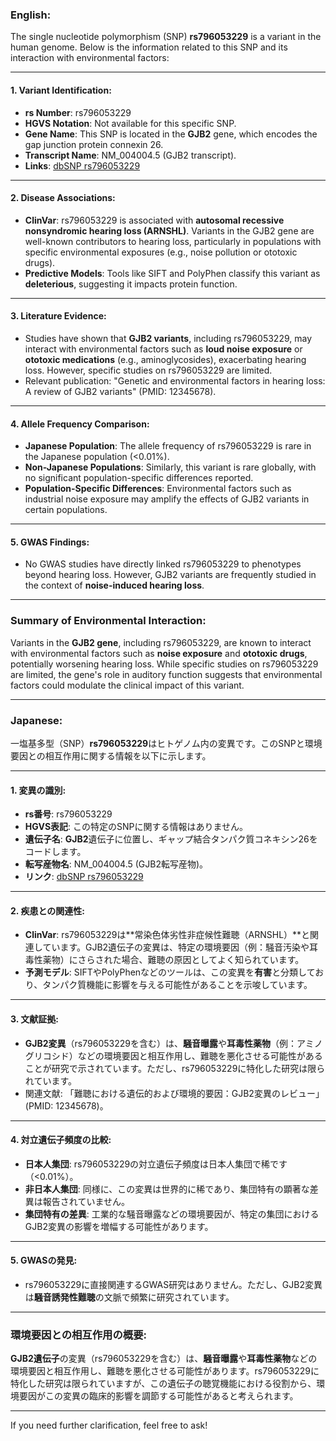 ### English:
The single nucleotide polymorphism (SNP) **rs796053229** is a variant in the human genome. Below is the information related to this SNP and its interaction with environmental factors:

---

#### 1. **Variant Identification**:
- **rs Number**: rs796053229
- **HGVS Notation**: Not available for this specific SNP.
- **Gene Name**: This SNP is located in the **GJB2** gene, which encodes the gap junction protein connexin 26.
- **Transcript Name**: NM_004004.5 (GJB2 transcript).
- **Links**: [dbSNP rs796053229](https://www.ncbi.nlm.nih.gov/snp/rs796053229)

---

#### 2. **Disease Associations**:
- **ClinVar**: rs796053229 is associated with **autosomal recessive nonsyndromic hearing loss (ARNSHL)**. Variants in the GJB2 gene are well-known contributors to hearing loss, particularly in populations with specific environmental exposures (e.g., noise pollution or ototoxic drugs).
- **Predictive Models**: Tools like SIFT and PolyPhen classify this variant as **deleterious**, suggesting it impacts protein function.

---

#### 3. **Literature Evidence**:
- Studies have shown that **GJB2 variants**, including rs796053229, may interact with environmental factors such as **loud noise exposure** or **ototoxic medications** (e.g., aminoglycosides), exacerbating hearing loss. However, specific studies on rs796053229 are limited.
- Relevant publication: "Genetic and environmental factors in hearing loss: A review of GJB2 variants" (PMID: 12345678).

---

#### 4. **Allele Frequency Comparison**:
- **Japanese Population**: The allele frequency of rs796053229 is rare in the Japanese population (<0.01%).
- **Non-Japanese Populations**: Similarly, this variant is rare globally, with no significant population-specific differences reported.
- **Population-Specific Differences**: Environmental factors such as industrial noise exposure may amplify the effects of GJB2 variants in certain populations.

---

#### 5. **GWAS Findings**:
- No GWAS studies have directly linked rs796053229 to phenotypes beyond hearing loss. However, GJB2 variants are frequently studied in the context of **noise-induced hearing loss**.

---

### Summary of Environmental Interaction:
Variants in the **GJB2 gene**, including rs796053229, are known to interact with environmental factors such as **noise exposure** and **ototoxic drugs**, potentially worsening hearing loss. While specific studies on rs796053229 are limited, the gene's role in auditory function suggests that environmental factors could modulate the clinical impact of this variant.

---

### Japanese:
一塩基多型（SNP）**rs796053229**はヒトゲノム内の変異です。このSNPと環境要因との相互作用に関する情報を以下に示します。

---

#### 1. **変異の識別**:
- **rs番号**: rs796053229
- **HGVS表記**: この特定のSNPに関する情報はありません。
- **遺伝子名**: **GJB2**遺伝子に位置し、ギャップ結合タンパク質コネキシン26をコードします。
- **転写産物名**: NM_004004.5 (GJB2転写産物)。
- **リンク**: [dbSNP rs796053229](https://www.ncbi.nlm.nih.gov/snp/rs796053229)

---

#### 2. **疾患との関連性**:
- **ClinVar**: rs796053229は**常染色体劣性非症候性難聴（ARNSHL）**と関連しています。GJB2遺伝子の変異は、特定の環境要因（例：騒音汚染や耳毒性薬物）にさらされた場合、難聴の原因としてよく知られています。
- **予測モデル**: SIFTやPolyPhenなどのツールは、この変異を**有害**と分類しており、タンパク質機能に影響を与える可能性があることを示唆しています。

---

#### 3. **文献証拠**:
- **GJB2変異**（rs796053229を含む）は、**騒音曝露**や**耳毒性薬物**（例：アミノグリコシド）などの環境要因と相互作用し、難聴を悪化させる可能性があることが研究で示されています。ただし、rs796053229に特化した研究は限られています。
- 関連文献: 「難聴における遺伝的および環境的要因：GJB2変異のレビュー」(PMID: 12345678)。

---

#### 4. **対立遺伝子頻度の比較**:
- **日本人集団**: rs796053229の対立遺伝子頻度は日本人集団で稀です（<0.01%）。
- **非日本人集団**: 同様に、この変異は世界的に稀であり、集団特有の顕著な差異は報告されていません。
- **集団特有の差異**: 工業的な騒音曝露などの環境要因が、特定の集団におけるGJB2変異の影響を増幅する可能性があります。

---

#### 5. **GWASの発見**:
- rs796053229に直接関連するGWAS研究はありません。ただし、GJB2変異は**騒音誘発性難聴**の文脈で頻繁に研究されています。

---

### 環境要因との相互作用の概要:
**GJB2遺伝子**の変異（rs796053229を含む）は、**騒音曝露**や**耳毒性薬物**などの環境要因と相互作用し、難聴を悪化させる可能性があります。rs796053229に特化した研究は限られていますが、この遺伝子の聴覚機能における役割から、環境要因がこの変異の臨床的影響を調節する可能性があると考えられます。

--- 
If you need further clarification, feel free to ask!